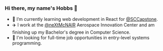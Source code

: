 ### Hi there, my name's Hobbs 👋

- 🌱 I’m currently learning web development in React for [@SCCapstone](https://github.com/SCCapstone/).
- ✈️ I work at the [@neXtMcNAIR](https://github.com/neXtMcNAIR) Aerospace Innovation Center and am finishing up my Bachelor's degree in Computer Science.
- 💼 I'm looking for full-time job opportunities in entry-level systems programming.
